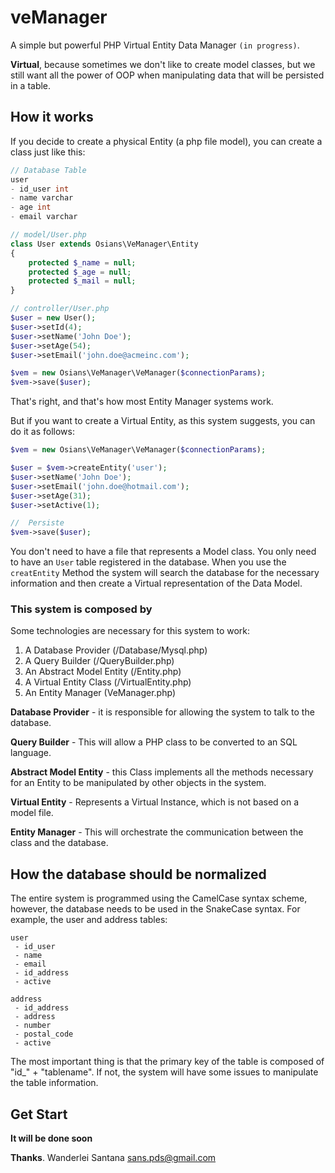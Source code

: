 # veManager

A simple but powerful PHP Virtual Entity Data Manager `(in progress)`.

**Virtual**, because sometimes we don't like to create model classes, but we still want all the power of OOP when manipulating data that will be persisted in a table.


## How it works

If you decide to create a physical Entity (a php file model), you can create a class just like this:

```php
// Database Table
user
- id_user int
- name varchar
- age int
- email varchar

// model/User.php
class User extends Osians\VeManager\Entity
{
    protected $_name = null;
    protected $_age = null;
    protected $_mail = null;
}

// controller/User.php
$user = new User();
$user->setId(4);
$user->setName('John Doe');
$user->setAge(54);
$user->setEmail('john.doe@acmeinc.com');

$vem = new Osians\VeManager\VeManager($connectionParams);
$vem->save($user);
```

That's right, and that's how most Entity Manager systems work.

But if you want to create a Virtual Entity, as this system suggests, you can do it as follows:

```php
$vem = new Osians\VeManager\VeManager($connectionParams);

$user = $vem->createEntity('user');
$user->setName('John Doe');
$user->setEmail('john.doe@hotmail.com');
$user->setAge(31);
$user->setActive(1);

//  Persiste
$vem->save($user);
```
You don't need to have a file that represents a Model class. You only need to have an `User` table registered in the database. When you use the `creatEntity` Method the system will search the database for the necessary information and then create a Virtual representation of the Data Model.


### **This system is composed by**

Some technologies are necessary for this system to work:

1. A Database Provider (/Database/Mysql.php)
1. A Query Builder (/QueryBuilder.php)
1. An Abstract Model Entity (/Entity.php)
1. A Virtual Entity Class (/VirtualEntity.php)
1. An Entity Manager (VeManager.php)

**Database Provider** - it is responsible for allowing the system to talk to the database.

**Query Builder** - This will allow a PHP class to be converted to an SQL language.

**Abstract Model Entity** - this Class implements all the methods necessary for an Entity to be manipulated by other objects in the system.

**Virtual Entity** - Represents a Virtual Instance, which is not based on a model file.

**Entity Manager** - This will orchestrate the communication between the class and the database.


## **How the database should be normalized**

The entire system is programmed using the CamelCase syntax scheme, however, the database needs to be used in the SnakeCase syntax.
For example, the user and address tables:
```
user
 - id_user
 - name
 - email
 - id_address
 - active

address
 - id_address
 - address
 - number
 - postal_code
 - active
```

The most important thing is that the primary key of the table is composed of "id_" + "tablename". If not, the system will have some issues to manipulate the table information.

## **Get Start**

**It will be done soon**


**Thanks**.
Wanderlei Santana <sans.pds@gmail.com>